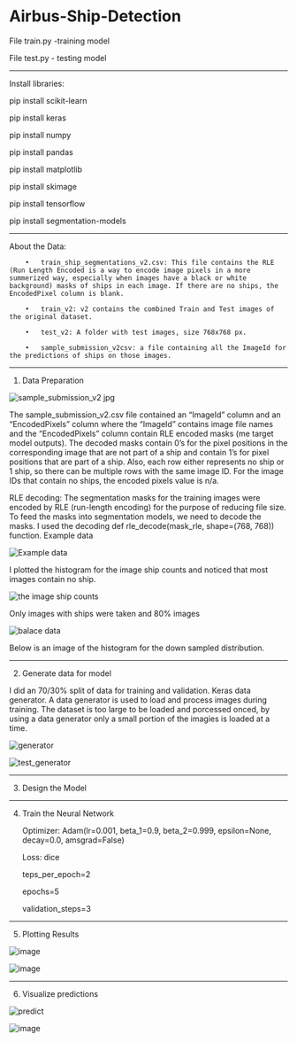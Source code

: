 # Airbus-Ship-Detection



File train.py -training  model

File test.py - testing model


----------------------------------------------------------------------------------------------------------------------------------------------------------------------
Install libraries:

pip install scikit-learn

pip install keras 

pip install  numpy 

pip install pandas 

pip install matplotlib 

pip install skimage 

pip install tensorflow

pip install segmentation-models

----------------------------------------------------------------------------------------------------------------------------------------------------------------------


About the Data:


        •	train_ship_segmentations_v2.csv: This file contains the RLE (Run Length Encoded is a way to encode image pixels in a more summerized way, especially when images have a black or white background) masks of ships in each image. If there are no ships, the EncodedPixel column is blank.

        •	train_v2: v2 contains the combined Train and Test images of the original dataset.

        •	test_v2: A folder with test images, size 768x768 px.

        •	sample_submission_v2csv: a file containing all the ImageId for the predictions of ships on those images.



----------------------------------------------------------------------------------------------------------------------------------------------------------------------

1. Data Preparation


![sample_submission_v2 jpg](https://user-images.githubusercontent.com/47922202/185092819-fba413bc-f65c-4fc5-9177-94537e539034.png)




The sample_submission_v2.csv file contained an “ImageId” column and an “EncodedPixels” column where the “ImageId” contains image file names and the “EncodedPixels” column contain RLE encoded masks (me target model outputs). The decoded masks contain 0’s for the pixel positions in the corresponding image that are not part of a ship and contain 1’s for pixel positions that are part of a ship. Also, each row either represents no ship or 1 ship, so there can be multiple rows with the same image ID. For the image IDs that contain no ships, the encoded pixels value is n/a. 

RLE decoding: The segmentation masks for the training images were encoded by RLE (run-length encoding) for the purpose of reducing file size. To feed the masks into segmentation models, we need to decode the masks. I used the decoding def rle_decode(mask_rle, shape=(768, 768)) function.
Example data


![Example data](https://user-images.githubusercontent.com/47922202/185091218-07f6bfea-4ba6-488c-a913-6590ab79e433.jpg)



I plotted the histogram for the image ship counts and noticed that most images contain no ship.

![the image ship counts ](https://user-images.githubusercontent.com/47922202/185091790-fdd19bd0-44d2-4297-94f1-bd6ec697c480.jpg)

Only images with ships were taken and 80% images


![balace data](https://user-images.githubusercontent.com/47922202/185091750-961e8563-0f33-40e0-84a7-f657319c0350.jpg)

Below is an image of the histogram for the down sampled distribution.



----------------------------------------------------------------------------------------------------------------------------------------------------------------------


2. Generate data for model


I did an 70/30% split of data for training and validation.
Keras data generator. A data generator is used to load and process images during training. The dataset is too large to be loaded and porcessed onced, by using a data generator only a small portion of the imagies is loaded at a time.


![generator](https://user-images.githubusercontent.com/47922202/185092242-957ee84a-b360-4b46-b2bd-09a113117a05.jpg)



![test_generator](https://user-images.githubusercontent.com/47922202/185092350-ae30a360-fc1c-43f2-a62a-13a900dd68e8.jpg)

----------------------------------------------------------------------------------------------------------------------------------------------------------------------


3. Design the Model

----------------------------------------------------------------------------------------------------------------------------------------------------------------------

4. Train the Neural Network

    Optimizer: Adam(lr=0.001, beta_1=0.9, beta_2=0.999, epsilon=None, decay=0.0, amsgrad=False)

    Loss: dice 

    teps_per_epoch=2

    epochs=5

    validation_steps=3


----------------------------------------------------------------------------------------------------------------------------------------------------------------------

5. Plotting Results


![image](https://user-images.githubusercontent.com/47922202/185146091-d65acd83-79f1-4dff-806c-a7638c2dee04.png)

![image](https://user-images.githubusercontent.com/47922202/185146191-e58aea6e-7a4a-4db8-8886-9e658a540d45.png)

----------------------------------------------------------------------------------------------------------------------------------------------------------------------

6. Visualize predictions

![predict](https://user-images.githubusercontent.com/47922202/185101620-fb25e941-7b56-4bbd-aad6-d9fc4d5e85ea.jpg)


![image](https://user-images.githubusercontent.com/47922202/185146257-acd22268-652e-4df3-beb0-72a96e5cb2ba.png)




